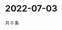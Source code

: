 # 2022-07-03

共 0 条

<!-- BEGIN WEIBO -->
<!-- 最后更新时间 Sun Jul 03 2022 06:14:42 GMT+0800 (China Standard Time) -->

<!-- END WEIBO -->

